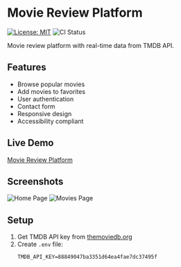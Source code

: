 # Movie Review Platform

[![License: MIT](https://img.shields.io/badge/License-MIT-yellow.svg)](https://opensource.org/licenses/MIT)
![CI Status](https://github.com/yourusername/movie-platform/actions/workflows/main.yml/badge.svg)

Movie review platform with real-time data from TMDB API.

## Features
- Browse popular movies
- Add movies to favorites
- User authentication
- Contact form
- Responsive design
- Accessibility compliant


## Live Demo
[Movie Review Platform](https://683f848d147a81246af50e73--cute-queijadas-da97c3.netlify.app/)

## Screenshots
![Home Page](screenshots/home.png)
![Movies Page](screenshots/movies.png)

## Setup
1. Get TMDB API key from [themoviedb.org](https://www.themoviedb.org/)
2. Create `.env` file:
   ```env
   TMDB_API_KEY=88849047ba3351d64ea4fae7dc37495f
